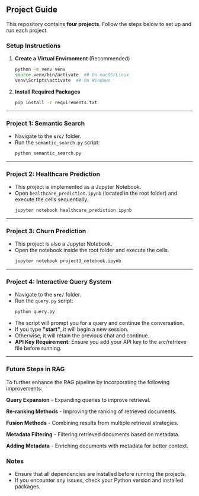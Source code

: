 ## Project Guide

This repository contains **four projects**. Follow the steps below to set up and run each project.

### Setup Instructions
1. **Create a Virtual Environment** (Recommended)
   ```sh
   python -m venv venv
   source venv/bin/activate  ## On macOS/Linux
   venv\Scripts\activate  ## On Windows
   ```

2. **Install Required Packages**
   ```sh
   pip install -r requirements.txt
   ```

---

### Project 1: **Semantic Search**
- Navigate to the **`src/`** folder.
- Run the `semantic_search.py` script:
  ```sh
  python semantic_search.py
  ```

---

### Project 2: **Healthcare Prediction**
- This project is implemented as a Jupyter Notebook.
- Open `healthcare_prediction.ipynb` (located in the root folder) and execute the cells sequentially.
  ```sh
  jupyter notebook healthcare_prediction.ipynb
  ```

---

### Project 3: **Churn Prediction**
- This project is also a Jupyter Notebook.
- Open the notebook inside the root folder and execute the cells.
  ```sh
  jupyter notebook project3_notebook.ipynb
  ```

---

### Project 4: **Interactive Query System**
- Navigate to the **`src/`** folder.
- Run the `query.py` script:
  ```sh
  python query.py
  ```
- The script will prompt you for a query and continue the conversation.
- If you type **"start"**, it will begin a new session.
- Otherwise, it will retain the previous chat and continue.
- **API Key Requirement:** Ensure you add your API key to the src/retrieve file before running.

---

### Future Steps in RAG

To further enhance the RAG pipeline by incorporating the following improvements:

**Query Expansion** - Expanding queries to improve retrieval.

**Re-ranking Methods** - Improving the ranking of retrieved documents.

**Fusion Methods** - Combining results from multiple retrieval strategies.

**Metadata Filtering** - Filtering retrieved documents based on metadata.

**Adding Metadata** - Enriching documents with metadata for better context.


### Notes
- Ensure that all dependencies are installed before running the projects.
- If you encounter any issues, check your Python version and installed packages.


